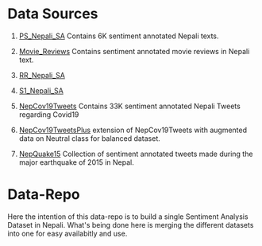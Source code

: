 # Data Sources
1. [PS_Nepali_SA](https://github.com/pudasainishushant/NepaliSentimentAnalysis/tree/main/sentiment_data) Contains 6K sentiment annotated Nepali texts.

2. [Movie_Reviews](https://www.kaggle.com/datasets/shikharghimire/nepali-language-sentiment-analysis-movie-reviews) Contains sentiment annotated movie reviews in Nepali text.

3. [RR_Nepali_SA](https://github.com/rockerritesh/NepaliSentiment/tree/master)

4. [S1_Nepali_SA](https://github.com/sagarl123/NepaliNLP-SentimentAnalysis/blob/main/collected_labeled_data.csv)

5. [NepCov19Tweets](https://www.kaggle.com/datasets/mathew11111/nepcov19tweets/code?datasetId=1660323) Contains 33K sentiment annotated Nepali Tweets regarding Covid19

6. [NepCov19TweetsPlus](https://huggingface.co/datasets/raygx/NepCov19TweetsPlus) extension of NepCov19Tweets with augmented data on Neutral class for balanced dataset.

7. [NepQuake15](https://github.com/RayGone/Nepali-Sentiment-Analysis-Data/blob/main/NepQuake15/annotated.csv) Collection of sentiment annotated tweets made during the major earthquake of 2015 in Nepal.

# Data-Repo

Here the intention of this data-repo is to build a single Sentiment Analysis Dataset in Nepali. What's being done here is merging the different datasets into one for easy availabitly and use.

